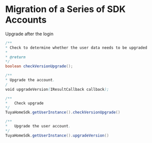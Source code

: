 # Migration of a Series of SDK Accounts

Upgrade after the login

```java
/**
* Check to determine whether the user data needs to be upgraded
*
* @return
*/
boolean checkVersionUpgrade();

/**
* Upgrade the account.
/
void upgradeVersion(IResultCallback callback);

/**
*	Check upgrade
*/
TuyaHomeSdk.getUserInstance().checkVersionUpgrade()

/**
*	Upgrade the user account.
*/
TuyaHomeSdk.getUserInstance().upgradeVersion()
```